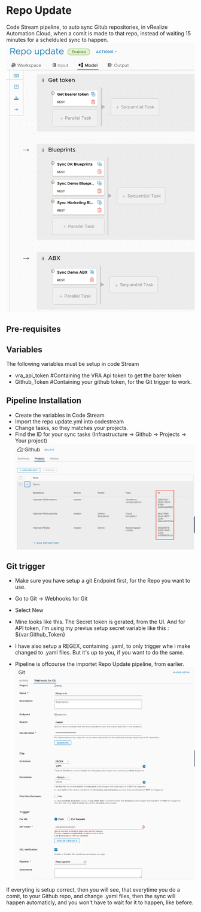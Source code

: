 # Repo Update

Code Stream pipeline, to auto sync Gitub repositories, in vRealize Automation Cloud, when a comit is made to that repo, instead of waiting 15 minutes for a schelduled sync to happen.
![ID](https://github.com/rhjensen79/vra-extensibility/blob/master/Repo_Update/Screenshoots/pipeline.png)

## Pre-requisites

## Variables

The following variables must be setup in code Stream

- vra_api_token #Containing the VRA Api token to get the barer token
- Github_Token #Containing your github token, for the Git trigger to work.


## Pipeline Installation

- Create the variables in Code Stream
- Import the repo update.yml into codestream
- Change tasks, so they matches your projects.
- Find the ID for your sync tasks (Infrastructure -> Github -> Projects -> Your project)
![ID](https://github.com/rhjensen79/vra-extensibility/blob/master/Repo_Update/Screenshoots/id.png)

## Git trigger

- Make sure you have setup a git Endpoint first, for the Repo you want to use.

- Go to Git -> Webhooks for Git
- Select New
- Mine looks like this. The Secret token is gerated, from the UI. And for API token, i'm using my previus setup secret variable like this : ${var.Github_Token}
- I have also setup a REGEX, containing .yaml, to only trigger whe i make changed to .yaml files. But it's up to you, if you want to do the same.
- Pipeline is offcourse the importet Repo Update pipeline, from earlier.  
![ID](https://github.com/rhjensen79/vra-extensibility/blob/master/Repo_Update/Screenshoots/git_trigger.png)

If everyting is setup correct, then you will see, that everytime you do a comit, to your Github repo, and change .yaml files, then the sync will happen automaticly, and you won't have to wait for it to happen, like before.